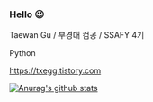 ### Hello 😉

Taewan Gu / 부경대 컴공 / SSAFY 4기

Python

https://txegg.tistory.com

[![Anurag's github stats](https://github-readme-stats.vercel.app/api?username=fksk94&show_icons=true&theme=cobalt)](https://github.com/anuraghazra/github-readme-stats)
